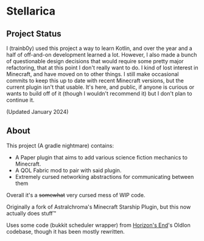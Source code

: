 # Stellarica

## Project Status

I (trainb0y) used this project a way to learn Kotlin, and over the year and a half of off-and-on development learned a
lot. However, I also made a bunch of questionable design decisions that would require some pretty major refactoring,
that at this point I don't really want to do. I kind of lost interest in Minecraft, and have moved on to other things. I
still make occasional commits to keep this up to date with recent Minecraft versions, but the current plugin isn't that
usable. It's here, and public, if anyone is curious or wants to build off of it (though I wouldn't recommend it) but I
don't plan to continue it.

(Updated January 2024)

## About

This project (A gradle nightmare) contains:

- A Paper plugin that aims to add various science fiction mechanics to
  Minecraft.
- A QOL Fabric mod to pair with said plugin.
- Extremely cursed networking abstractions for communicating between them

Overall it's a ~~somewhat~~ very cursed mess of WIP code.

Originally a fork of Astralchroma's Minecraft Starship Plugin, but this now actually does stuff:tm:

Uses some code (bukkit scheduler wrapper) from [Horizon's End](https://github.com/horizonsendmc/)'s OldIon codebase,
though it has been mostly rewritten. 